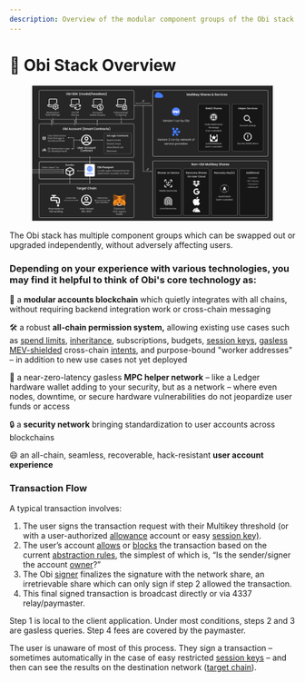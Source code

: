 ```yaml
---
description: Overview of the modular component groups of the Obi stack
---
```


# 🧩 Obi Stack Overview

<figure><img src="../.gitbook/assets/Obi Stack Dark.png" alt=""><figcaption></figcaption></figure>

The Obi stack has multiple component groups which can be swapped out or upgraded independently, without adversely affecting users.

### Depending on your experience with various technologies, you may find it helpful to think of Obi's core technology as:

🧩 a **modular accounts blockchain** which quietly integrates with all chains, without requiring backend integration work or cross-chain messaging

🛠️ a robust **all-chain permission system,** allowing existing use cases such as [spend limits](../glossary.md#spendlimit), [inheritance](../glossary.md#inheritance), subscriptions, budgets, [session keys](../glossary.md#sessionkey), [gasless](../glossary.md#gasless-mpc) [MEV-shielded](../glossary.md#mev-shielded-intent) cross-chain [intents](../glossary.md#intent), and purpose-bound "worker addresses" – in addition to new use cases not yet deployed

🔑 a near-zero-latency gasless **MPC helper network** – like a Ledger hardware wallet adding to your security, but as a network – where even nodes, downtime, or secure hardware vulnerabilities do not jeopardize user funds or access

🔒 a **security network** bringing standardization to user accounts across blockchains

😄 an all-chain, seamless, recoverable, hack-resistant **user account experience**

### Transaction Flow

A typical transaction involves:

1. The user signs the transaction request with their Multikey threshold (or with a user-authorized [allowance](../glossary.md#spendlimit) account or easy [session key)](../glossary.md#sessionkey).
2. The user’s account [allows](../glossary.md#allow-list) or [blocks](../glossary.md#block-list) the transaction based on the current [abstraction rules](../smart-account-architecture/flex-accounts/), the simplest of which is, “Is the sender/signer the account [owner](../glossary.md#owner)?”
3. The Obi [signer](../glossary.md#signer) finalizes the signature with the network share, an irretrievable share which can only sign if step 2 allowed the transaction.
4. This final signed transaction is broadcast directly or via 4337 relay/paymaster.

Step 1 is local to the client application. Under most conditions, steps 2 and 3 are gasless queries. Step 4 fees are covered by the paymaster.

The user is unaware of most of this process. They sign a transaction – sometimes automatically in the case of easy restricted [session keys](../glossary.md#sessionkey) – and then can see the results on the destination network ([target chain](../glossary.md#target-chain)).
